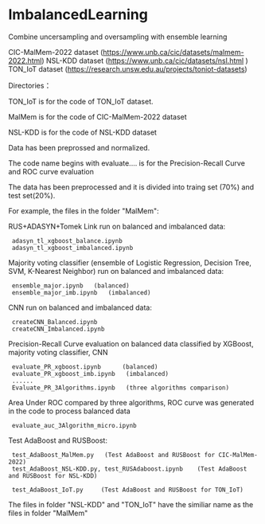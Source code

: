 # ImbalancedLearning
Combine uncersampling and oversampling with ensemble learning

CIC-MalMem-2022 dataset (https://www.unb.ca/cic/datasets/malmem-2022.html)
NSL-KDD dataset  (https://www.unb.ca/cic/datasets/nsl.html )
TON_IoT dataset (https://research.unsw.edu.au/projects/toniot-datasets)


Directories：

TON_IoT is for the code of TON_IoT dataset.

MalMem is for the code of CIC-MalMem-2022 dataset

NSL-KDD is for the code of NSL-KDD dataset

Data has been preprossed and normalized.

The code name begins with evaluate.... is for the Precision-Recall Curve and ROC curve evaluation

The data has been preprocessed and it is divided into traing set (70%) and test set(20%).

For example, the files in the folder "MalMem":

RUS+ADASYN+Tomek Link run on balanced and imbalanced data:

     adasyn_tl_xgboost_balance.ipynb
     adasyn_tl_xgboost_imbalanced.ipynb

Majority voting classifier (ensemble of Logistic Regression, Decision Tree, SVM, K-Nearest Neighbor) run on balanced and imbalanced data:

     ensemble_major.ipynb   (balanced)
     ensemble_major_imb.ipynb   (imbalanced)
     
CNN run on balanced and imbalanced data:

     createCNN_Balanced.ipynb
     createCNN_Imbalanced.ipynb
     
Precision-Recall Curve evaluation on balanced data classified by XGBoost, majority voting classifier, CNN

     evaluate_PR_xgboost.ipynb      (balanced)
     evaluate_PR_xgboost_imb.ipynb   (imbalanced)
     ......
     Evaluate_PR_3Algorithms.ipynb   (three algorithms comparison)
     
Area Under ROC compared by three algorithms, ROC curve was generated in the code to process balanced data

     evaluate_auc_3Algorithm_micro.ipynb
     
Test AdaBoost and RUSBoost:

     test_AdaBoost_MalMem.py   (Test AdaBoost and RUSBoost for CIC-MalMem-2022)
     test_AdaBoost_NSL-KDD.py, test_RUSAdaboost.ipynb    (Test AdaBoost and RUSBoost for NSL-KDD)
    
     test_AdaBoost_IoT.py     (Test AdaBoost and RUSBoost for TON_IoT)

The files in folder "NSL-KDD" and "TON_IoT" have the similiar name as the files in folder "MalMem"
     
